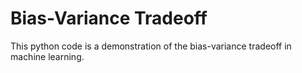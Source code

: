 # Bias-Variance Tradeoff
This python code is a demonstration of the bias-variance tradeoff in machine learning.
